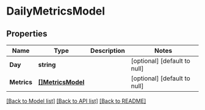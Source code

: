 # DailyMetricsModel

## Properties
Name | Type | Description | Notes
------------ | ------------- | ------------- | -------------
**Day** | **string** |  | [optional] [default to null]
**Metrics** | [**[]MetricsModel**](MetricsModel.md) |  | [optional] [default to null]

[[Back to Model list]](../README.md#documentation-for-models) [[Back to API list]](../README.md#documentation-for-api-endpoints) [[Back to README]](../README.md)

